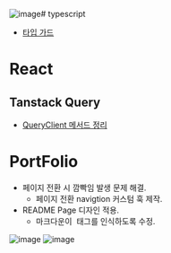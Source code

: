 ![image](https://github.com/dnrgus1127/TIL/assets/65962363/044de3f1-10c1-4b1e-86d2-e4a9f4b19979)# typescript
- [타입 가드](https://github.com/dnrgus1127/TIL/blob/main/TypeScript/%ED%95%B8%EB%93%9C%EB%B6%81%20%EC%A0%95%EB%A6%AC/%ED%83%80%EC%9E%85%EA%B0%80%EB%93%9C.md)

# React 
## Tanstack Query 
- [QueryClient 메서드 정리](https://github.com/dnrgus1127/TIL/blob/main/React/React-query/QueryClient.md)


# PortFolio
- 페이지 전환 시 깜빡임 발생 문제 해결.
   - 페이지 전환 navigtion 커스텀 훅 제작.
- README Page 디자인 적용.
   - 마크다운이 <img/> 태그를 인식하도록 수정.

![image](https://github.com/dnrgus1127/TIL/assets/65962363/1503fdc7-499f-4e27-8488-04759436fe59)
![image](https://github.com/dnrgus1127/TIL/assets/65962363/db74af60-2cab-478e-8cfd-d524cac67c4d)

